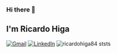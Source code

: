 ### Hi there 👋

<h2>I'm Ricardo Higa</h2>

<a href="mailto:ricardohiga84@gmail.com" target="_blank"><img alt="Gmail" src="https://img.shields.io/badge/Gmail-D14836?style=for-the-badge&logo=gmail&logoColor=white"></a>
<a href="https://www.linkedin.com/in/ricardohiga84" target="_blank"><img alt="LinkedIn" src="https://img.shields.io/badge/LinkedIn-0077B5?style=for-the-badge&logo=linkedin&logoColor=white"></a>
![ricardohiga84 ststs](https://github-readme-stats.vercel.app/api?username=ricardohiga84&theme=dark&show_icons=true)
<!--
**ricardohiga84/ricardohiga84** is a ✨ _special_ ✨ repository because its `README.md` (this file) appears on your GitHub profile.

Here are some ideas to get you started:

- 🔭 I’m currently working on ...
- 🌱 I’m currently learning ...
- 👯 I’m looking to collaborate on ...
- 🤔 I’m looking for help with ...
- 💬 Ask me about ...
- 📫 How to reach me: ...
- 😄 Pronouns: ...
- ⚡ Fun fact: ...
-->
